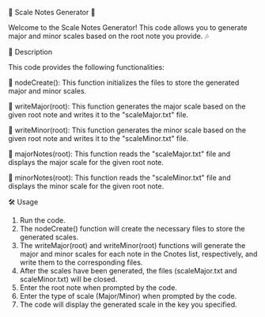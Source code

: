 📖 Scale Notes Generator 🎵

Welcome to the Scale Notes Generator! This code allows you to generate major and minor scales based on the root note you provide. 🎶


📝 Description

This code provides the following functionalities:

🎵 nodeCreate(): This function initializes the files to store the generated major and minor scales.

🎵 writeMajor(root): This function generates the major scale based on the given root note and writes it to the "scaleMajor.txt" file.

🎵 writeMinor(root): This function generates the minor scale based on the given root note and writes it to the "scaleMinor.txt" file.

🎵 majorNotes(root): This function reads the "scaleMajor.txt" file and displays the major scale for the given root note.

🎵 minorNotes(root): This function reads the "scaleMinor.txt" file and displays the minor scale for the given root note.


🛠️ Usage

1. Run the code.
2. The nodeCreate() function will create the necessary files to store the generated scales.
3. The writeMajor(root) and writeMinor(root) functions will generate the major and minor scales for each note in the Cnotes list, respectively, and write them to the corresponding files.
4. After the scales have been generated, the files (scaleMajor.txt and scaleMinor.txt) will be closed.
5. Enter the root note when prompted by the code.
6. Enter the type of scale (Major/Minor) when prompted by the code.
7. The code will display the generated scale in the key you specified.
